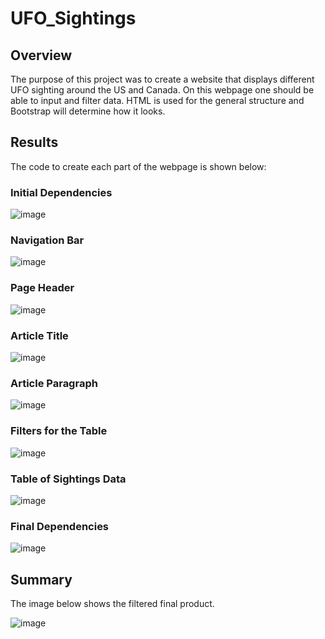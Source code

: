 # UFO_Sightings

## Overview 

The purpose of this project was to create a website that displays different UFO sighting around the US and Canada. On this webpage one should be able to input and filter data. HTML is used for the general structure and Bootstrap will determine how it looks.

## Results

The code to create each part of the webpage is shown below:

### Initial Dependencies

![image](https://user-images.githubusercontent.com/119640010/224184422-03c979a0-1907-411d-95bc-08aec2dd7b54.png)


### Navigation Bar 

![image](https://user-images.githubusercontent.com/119640010/224184465-115cfc87-b1c6-4fc0-b739-c3963d9ca6c0.png)


### Page Header 

![image](https://user-images.githubusercontent.com/119640010/224184513-538ce575-877c-4b9d-bce3-8ab1612424b1.png)
   
    
### Article Title 

![image](https://user-images.githubusercontent.com/119640010/224184559-54606f98-6da7-4426-8729-b3378f247b50.png)


### Article Paragraph 

![image](https://user-images.githubusercontent.com/119640010/224184615-39b25b10-2b0b-4bb3-8e86-b391de7dc3de.png)

            
### Filters for the Table 

![image](https://user-images.githubusercontent.com/119640010/224184686-ac2c968f-baae-48ac-8d86-4106cc1c8c25.png)

                        
 ### Table of Sightings Data 
 
![image](https://user-images.githubusercontent.com/119640010/224184757-e35c8711-4c8b-425e-ae8f-91ff3211b78f.png)

            
            
 ### Final Dependencies
 
 ![image](https://user-images.githubusercontent.com/119640010/224184806-c1e6c1f4-8a4a-4721-b7a5-1570e1dbcd45.png)


## Summary

The image below shows the filtered final product. 


![image](https://user-images.githubusercontent.com/119640010/224185771-3e69e016-67ce-4f3e-802a-d305fb73a2dc.png)





